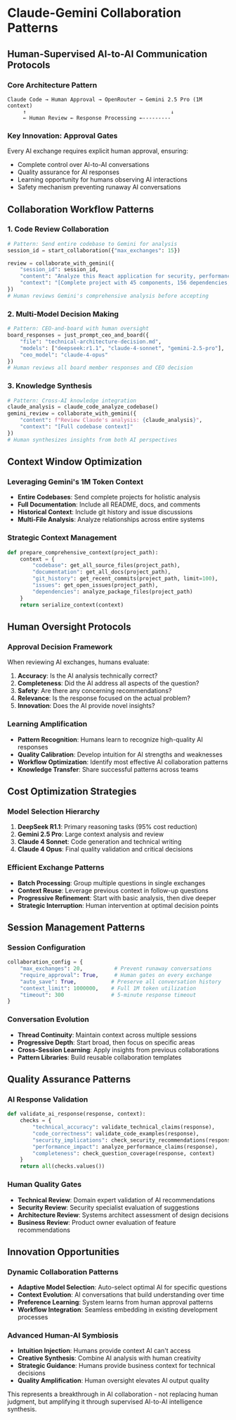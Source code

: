 # Claude-Gemini Collaboration Patterns

## Human-Supervised AI-to-AI Communication Protocols

### Core Architecture Pattern

```
Claude Code → Human Approval → OpenRouter → Gemini 2.5 Pro (1M context)
     ↑                                              ↓
     ← Human Review ← Response Processing ←---------
```

### Key Innovation: Approval Gates

Every AI exchange requires explicit human approval, ensuring:
- Complete control over AI-to-AI conversations
- Quality assurance for AI responses
- Learning opportunity for humans observing AI interactions
- Safety mechanism preventing runaway AI conversations

## Collaboration Workflow Patterns

### 1. **Code Review Collaboration**
```python
# Pattern: Send entire codebase to Gemini for analysis
session_id = start_collaboration({"max_exchanges": 15})

review = collaborate_with_gemini({
    "session_id": session_id,
    "content": "Analyze this React application for security, performance, and maintainability",
    "context": "[Complete project with 45 components, 156 dependencies, full file contents]"
})
# Human reviews Gemini's comprehensive analysis before accepting
```

### 2. **Multi-Model Decision Making**
```python
# Pattern: CEO-and-board with human oversight
board_responses = just_prompt_ceo_and_board({
    "file": "technical-architecture-decision.md",
    "models": ["deepseek:r1.1", "claude-4-sonnet", "gemini-2.5-pro"],
    "ceo_model": "claude-4-opus"
})
# Human reviews all board member responses and CEO decision
```

### 3. **Knowledge Synthesis**
```python
# Pattern: Cross-AI knowledge integration
claude_analysis = claude_code_analyze_codebase()
gemini_review = collaborate_with_gemini({
    "content": f"Review Claude's analysis: {claude_analysis}",
    "context": "[Full codebase context]"
})
# Human synthesizes insights from both AI perspectives
```

## Context Window Optimization

### Leveraging Gemini's 1M Token Context
- **Entire Codebases**: Send complete projects for holistic analysis
- **Full Documentation**: Include all README, docs, and comments
- **Historical Context**: Include git history and issue discussions
- **Multi-File Analysis**: Analyze relationships across entire systems

### Strategic Context Management
```python
def prepare_comprehensive_context(project_path):
    context = {
        "codebase": get_all_source_files(project_path),
        "documentation": get_all_docs(project_path),
        "git_history": get_recent_commits(project_path, limit=100),
        "issues": get_open_issues(project_path),
        "dependencies": analyze_package_files(project_path)
    }
    return serialize_context(context)
```

## Human Oversight Protocols

### Approval Decision Framework
When reviewing AI exchanges, humans evaluate:

1. **Accuracy**: Is the AI analysis technically correct?
2. **Completeness**: Did the AI address all aspects of the question?
3. **Safety**: Are there any concerning recommendations?
4. **Relevance**: Is the response focused on the actual problem?
5. **Innovation**: Does the AI provide novel insights?

### Learning Amplification
- **Pattern Recognition**: Humans learn to recognize high-quality AI responses
- **Quality Calibration**: Develop intuition for AI strengths and weaknesses
- **Workflow Optimization**: Identify most effective AI collaboration patterns
- **Knowledge Transfer**: Share successful patterns across teams

## Cost Optimization Strategies

### Model Selection Hierarchy
1. **DeepSeek R1.1**: Primary reasoning tasks (95% cost reduction)
2. **Gemini 2.5 Pro**: Large context analysis and review
3. **Claude 4 Sonnet**: Code generation and technical writing
4. **Claude 4 Opus**: Final quality validation and critical decisions

### Efficient Exchange Patterns
- **Batch Processing**: Group multiple questions in single exchanges
- **Context Reuse**: Leverage previous context in follow-up questions
- **Progressive Refinement**: Start with basic analysis, then dive deeper
- **Strategic Interruption**: Human intervention at optimal decision points

## Session Management Patterns

### Session Configuration
```python
collaboration_config = {
    "max_exchanges": 20,          # Prevent runaway conversations
    "require_approval": True,     # Human gates on every exchange
    "auto_save": True,           # Preserve all conversation history
    "context_limit": 1000000,    # Full 1M token utilization
    "timeout": 300               # 5-minute response timeout
}
```

### Conversation Evolution
- **Thread Continuity**: Maintain context across multiple sessions
- **Progressive Depth**: Start broad, then focus on specific areas
- **Cross-Session Learning**: Apply insights from previous collaborations
- **Pattern Libraries**: Build reusable collaboration templates

## Quality Assurance Patterns

### AI Response Validation
```python
def validate_ai_response(response, context):
    checks = {
        "technical_accuracy": validate_technical_claims(response),
        "code_correctness": validate_code_examples(response),
        "security_implications": check_security_recommendations(response),
        "performance_impact": analyze_performance_claims(response),
        "completeness": check_question_coverage(response, context)
    }
    return all(checks.values())
```

### Human Quality Gates
- **Technical Review**: Domain expert validation of AI recommendations
- **Security Review**: Security specialist evaluation of suggestions
- **Architecture Review**: Systems architect assessment of design decisions
- **Business Review**: Product owner evaluation of feature recommendations

## Innovation Opportunities

### Dynamic Collaboration Patterns
- **Adaptive Model Selection**: Auto-select optimal AI for specific questions
- **Context Evolution**: AI conversations that build understanding over time
- **Preference Learning**: System learns from human approval patterns
- **Workflow Integration**: Seamless embedding in existing development processes

### Advanced Human-AI Symbiosis
- **Intuition Injection**: Humans provide context AI can't access
- **Creative Synthesis**: Combine AI analysis with human creativity
- **Strategic Guidance**: Humans provide business context for technical decisions
- **Quality Amplification**: Human oversight elevates AI output quality

This represents a breakthrough in AI collaboration - not replacing human judgment, but amplifying it through supervised AI-to-AI intelligence synthesis.